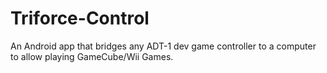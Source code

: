 # Triforce-Control
An Android app that bridges any ADT-1 dev game controller to a computer to allow playing GameCube/Wii Games.
